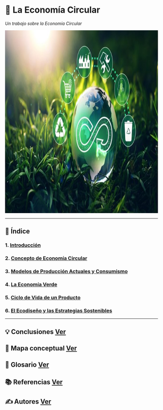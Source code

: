 # 🔄 La Economía Circular

_Un trabajo sobre la Economía Circular_

<img src="img/economia_circular.jpg" alt="eco_circular" width="1200" height="600">

---

## 📑 Índice

### 1. [Introducción](introduccion.md)
### 2. [Concepto de Economía Circular](concepto.md)
### 3. [Modelos de Producción Actuales y Consumismo](modelos.md)
### 4. [La Economía Verde](verde.md)
### 5. [Ciclo de Vida de un Producto](ciclo.md)
### 6. [El Ecodiseño y las Estrategias Sostenibles](ecodiseño.md)

---

## 💡 Conclusiones [Ver](conclusiones.md)

## 🧷 Mapa conceptual [Ver](mapa_conceptual.md)

## 📖 Glosario [Ver](glosario.md)

## 📚 Referencias [Ver](referencias.md)

## ✍️ Autores [Ver](autores.md)
